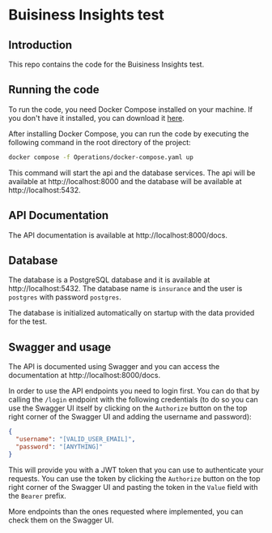 # Buisiness Insights test

## Introduction

This repo contains the code for the Buisiness Insights test.

## Running the code

To run the code, you need Docker Compose installed on your machine. If you don't have it installed, you can download it [here](https://docs.docker.com/compose/install/).

After installing Docker Compose, you can run the code by executing the following command in the root directory of the project:

```bash
docker compose -f Operations/docker-compose.yaml up
```

This command will start the api and the database services. The api will be available at http://localhost:8000 and the database will be available at http://localhost:5432.

## API Documentation

The API documentation is available at http://localhost:8000/docs.

## Database

The database is a PostgreSQL database and it is available at http://localhost:5432. The database name is `insurance` and the user is `postgres` with password `postgres`.

The database is initialized automatically on startup with the data provided for the test.

## Swagger and usage

The API is documented using Swagger and you can access the documentation at http://localhost:8000/docs.

In order to use the API endpoints you need to login first. You can do that by calling the `/login` endpoint with the following credentials (to do so you can use the Swagger UI itself by clicking on the `Authorize` button on the top right corner of the Swagger UI and adding the username and password):

```json
{
  "username": "[VALID_USER_EMAIL]",
  "password": "[ANYTHING]"
}
```

This will provide you with a JWT token that you can use to authenticate your requests. You can use the token by clicking the `Authorize` button on the top right corner of the Swagger UI and pasting the token in the `Value` field with the `Bearer` prefix.

More endpoints than the ones requested where implemented, you can check them on the Swagger UI.
